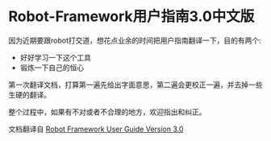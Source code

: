 # Robot-Framework用户指南3.0中文版
因为近期要跟robot打交道，想花点业余的时间把用户指南翻译一下，目的有两个:

- 好好学习一下这个工具
- 锻炼一下自己的恒心

第一次翻译文档，打算第一遍先给出字面意思，第二遍会更校正一遍，并去掉一些生硬的翻译。

整个过程中，如果有不对或者不合理的地方，欢迎指出和纠正。


文档翻译自 [Robot Framework User Guide Version 3.0](http://robotframework.org/robotframework/latest/RobotFrameworkUserGuide.html)

